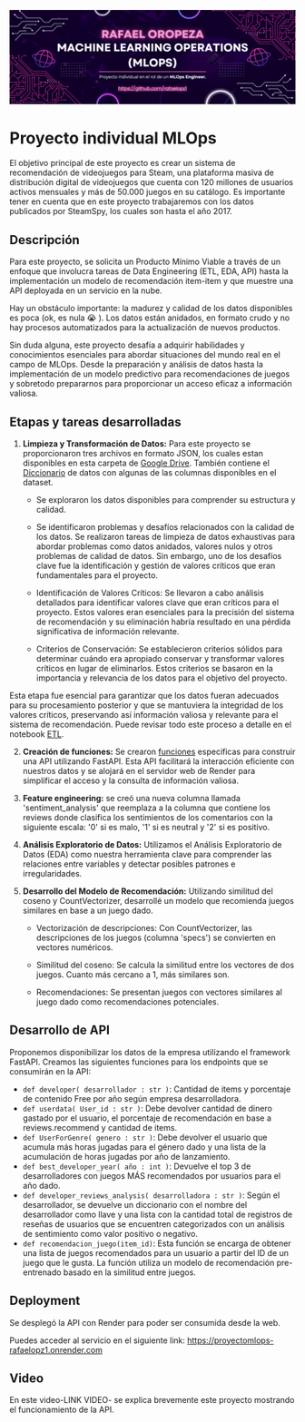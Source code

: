 ![](Screenshot_1.png)


# **Proyecto individual MLOps**

El objetivo principal de este proyecto es crear un sistema de recomendación de videojuegos para Steam, una plataforma masiva de distribución digital de videojuegos que cuenta con 120 millones de usuarios activos mensuales y más de 50.000 juegos en su catálogo. Es importante tener en cuenta que en este proyecto trabajaremos con los datos publicados por SteamSpy, los cuales son hasta el año 2017.

## **Descripción**

Para este proyecto, se solicita un Producto Mínimo Viable a través de un enfoque que involucra tareas de Data Engineering (ETL, EDA, API) hasta la implementación un modelo de recomendación item-item y que muestre una API deployada en un servicio en la nube. 

Hay un obstáculo importante: la madurez y calidad de los datos disponibles es poca (ok, es nula 😭 ). Los datos están anidados, en formato crudo y no hay procesos automatizados para la actualización de nuevos productos.

Sin duda alguna, este proyecto desafía a adquirir habilidades y conocimientos esenciales para abordar situaciones del mundo real en el campo de MLOps. Desde la preparación y análisis de datos hasta la implementación de un modelo predictivo para recomendaciones de juegos y sobretodo prepararnos para proporcionar un acceso eficaz a información valiosa.

## **Etapas y tareas desarrolladas**



1. **Limpieza y Transformación de Datos:** Para este proyecto se proporcionaron tres archivos en formato JSON, los cuales estan disponibles en esta carpeta de [Google Drive](https://drive.google.com/drive/folders/1HqBG2-sUkz_R3h1dZU5F2uAzpRn7BSpj). También contiene el [Diccionario](https://docs.google.com/spreadsheets/d/1-t9HLzLHIGXvliq56UE_gMaWBVTPfrlTf2D9uAtLGrk/edit#gid=0) de datos con algunas de las columnas disponibles en el dataset.

    - Se exploraron los datos disponibles para comprender su estructura y calidad. 
    
    - Se identificaron problemas y desafíos relacionados con la calidad de los datos. Se realizaron tareas de limpieza de datos exhaustivas para abordar problemas como datos anidados, valores nulos y otros problemas de calidad de datos. Sin embargo, uno de los desafíos clave fue la identificación y gestión de valores críticos que eran fundamentales para el proyecto.

    - Identificación de Valores Críticos: Se llevaron a cabo análisis detallados para identificar valores clave que eran críticos para el proyecto. Estos valores eran esenciales para la precisión del sistema de recomendación y su eliminación habría resultado en una pérdida significativa de información relevante.

    - Criterios de Conservación: Se establecieron criterios sólidos para determinar cuándo era apropiado conservar y transformar valores críticos en lugar de eliminarlos. Estos criterios se basaron en la importancia y relevancia de los datos para el objetivo del proyecto.

Esta etapa fue esencial para garantizar que los datos fueran adecuados para su procesamiento posterior y que se mantuviera la integridad de los valores críticos, preservando así información valiosa y relevante para el sistema de recomendación.
Puede revisar todo este proceso a detalle en el notebook [ETL](ETL.ipynb).

2. **Creación de funciones:** Se crearon [funciones](funciones.py) especificas para construir una API utilizando FastAPI. Esta API facilitará la interacción eficiente con nuestros datos y se alojará en el servidor web de Render para simplificar el acceso y la consulta de información valiosa.

3. **Feature engineering:** se creó una nueva columna llamada 'sentiment_analysis' que reemplaza a la columna que contiene los reviews donde clasifica los sentimientos de los comentarios con la siguiente escala: '0' si es malo, '1' si es neutral y '2' si es positivo.

4. **Análisis Exploratorio de Datos:** Utilizamos el Análisis Exploratorio de Datos (EDA) como nuestra herramienta clave para comprender las relaciones entre variables y detectar posibles patrones e irregularidades.

5. **Desarrollo del Modelo de Recomendación:** Utilizando similitud del coseno y CountVectorizer, desarrollé un modelo que recomienda juegos similares en base a un juego dado. 

    - Vectorización de descripciones: Con CountVectorizer, las descripciones de los juegos (columna 'specs') se convierten en vectores numéricos.
    
    - Similitud del coseno: Se calcula la similitud entre los vectores de dos juegos. Cuanto más cercano a 1, más similares son.
    
    - Recomendaciones: Se presentan juegos con vectores similares al juego dado como recomendaciones potenciales.

## **Desarrollo de API**

Proponemos disponibilizar los datos de la empresa utilizando el framework FastAPI. Creamos las siguientes funciones para los endpoints que se consumirán en la API:

- `def developer( desarrollador : str )`: Cantidad de items y porcentaje de contenido Free por año según empresa desarrolladora.
- `def userdata( User_id : str )`: Debe devolver cantidad de dinero gastado por el usuario, el porcentaje de recomendación en base a reviews.recommend y cantidad de items.
- `def UserForGenre( genero : str )`: Debe devolver el usuario que acumula más horas jugadas para el género dado y una lista de la acumulación de horas jugadas por año de lanzamiento.
- `def best_developer_year( año : int )`: Devuelve el top 3 de desarrolladores con juegos MÁS recomendados por usuarios para el año dado.
- `def developer_reviews_analysis( desarrolladora : str )`: Según el desarrollador, se devuelve un diccionario con el nombre del desarrollador como llave y una lista con la cantidad total de registros de reseñas de usuarios que se encuentren categorizados con un análisis de sentimiento como valor positivo o negativo.
- `def recomendacion_juego(item_id)`: Esta función se encarga de obtener una lista de juegos recomendados para un usuario a partir del ID de un juego que le gusta.
    La función utiliza un modelo de recomendación pre-entrenado basado en la similitud entre juegos.

## **Deployment**

Se desplegó la API con Render para poder ser consumida desde la web.

Puedes acceder al servicio en el siguiente link: https://proyectomlops-rafaelopz1.onrender.com

## Video

En este video-LINK VIDEO- se explica brevemente este proyecto mostrando el funcionamiento de la API.
